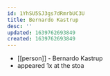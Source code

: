 ```yaml
---
id: 1YhSU5SJ3gs7dRmrbUC3U
title: Bernardo Kastrup
desc: ''
updated: 1639762693849
created: 1639762693849
---
```



- [[person]] - Bernardo Kastrup
- appeared 1x at the stoa
